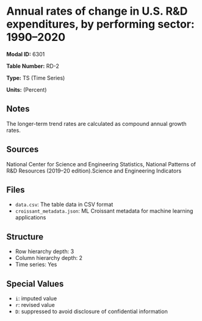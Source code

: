 # Annual rates of change in U.S. R&D expenditures, by performing sector: 1990–2020

**Modal ID:** 6301

**Table Number:** RD-2

**Type:** TS (Time Series)

**Units:** (Percent)

## Notes

The longer-term trend rates are calculated as compound annual growth rates.

## Sources

National Center for Science and Engineering Statistics, National Patterns of R&D Resources (2019–20 edition).Science and Engineering Indicators

## Files

- `data.csv`: The table data in CSV format
- `croissant_metadata.json`: ML Croissant metadata for machine learning applications

## Structure

- Row hierarchy depth: 3
- Column hierarchy depth: 2
- Time series: Yes

## Special Values

- `i`: imputed value
- `r`: revised value
- `D`: suppressed to avoid disclosure of confidential information
